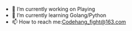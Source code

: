 - 🔭 I’m currently working on Playing
- 🌱 I’m currently learning Golang/Python
- 📫 How to reach me:Codehang_fight@163.com

